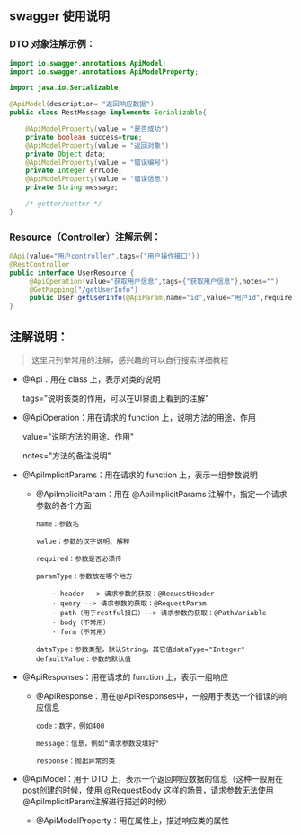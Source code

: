 ## swagger 使用说明

### DTO 对象注解示例：

```java
import io.swagger.annotations.ApiModel;
import io.swagger.annotations.ApiModelProperty;

import java.io.Serializable;

@ApiModel(description= "返回响应数据")
public class RestMessage implements Serializable{

    @ApiModelProperty(value = "是否成功")
    private boolean success=true;
    @ApiModelProperty(value = "返回对象")
    private Object data;
    @ApiModelProperty(value = "错误编号")
    private Integer errCode;
    @ApiModelProperty(value = "错误信息")
    private String message;

    /* getter/setter */
}
```

### Resource（Controller）注解示例：

```java
@Api(value="用户controller",tags={"用户操作接口"})
@RestController
public interface UserResource {
     @ApiOperation(value="获取用户信息",tags={"获取用户信息"},notes="")
     @GetMapping("/getUserInfo")
     public User getUserInfo(@ApiParam(name="id",value="用户id",required=true) Long id,@ApiParam(name="username",value="用户名") String username);
}
```

## 注解说明：

> 这里只列举常用的注解，感兴趣的可以自行搜索详细教程

- @Api：用在 class 上，表示对类的说明
  
    tags="说明该类的作用，可以在UI界面上看到的注解"

- @ApiOperation：用在请求的 function 上，说明方法的用途、作用
  
    value="说明方法的用途、作用"

    notes="方法的备注说明"

- @ApiImplicitParams：用在请求的 function 上，表示一组参数说明
    
  - @ApiImplicitParam：用在 @ApiImplicitParams 注解中，指定一个请求参数的各个方面
        
        name：参数名

        value：参数的汉字说明、解释

        required：参数是否必须传

        paramType：参数放在哪个地方

            · header --> 请求参数的获取：@RequestHeader
            · query --> 请求参数的获取：@RequestParam
            · path（用于restful接口）--> 请求参数的获取：@PathVariable
            · body（不常用）
            · form（不常用）

        dataType：参数类型，默认String，其它值dataType="Integer"       
        defaultValue：参数的默认值

- @ApiResponses：用在请求的 function 上，表示一组响应
    
  - @ApiResponse：用在@ApiResponses中，一般用于表达一个错误的响应信息
        
        code：数字，例如400
        
        message：信息，例如"请求参数没填好"
        
        response：抛出异常的类

- @ApiModel：用于 DTO 上，表示一个返回响应数据的信息（这种一般用在post创建的时候，使用 @RequestBody 这样的场景，请求参数无法使用@ApiImplicitParam注解进行描述的时候）
    
  - @ApiModelProperty：用在属性上，描述响应类的属性


